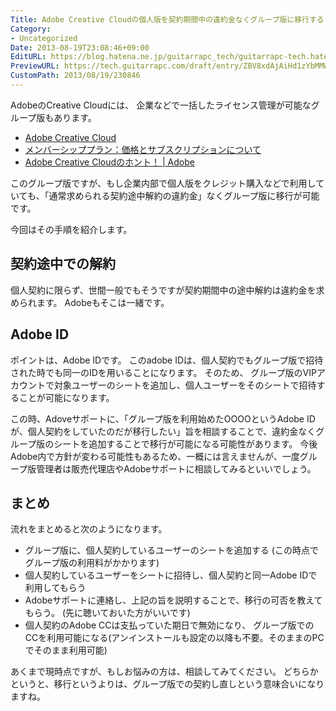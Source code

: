 ```yaml
---
Title: Adobe Creative Cloudの個人版を契約期間中の違約金なくグループ版に移行する
Category:
- Uncategorized
Date: 2013-08-19T23:08:46+09:00
EditURL: https://blog.hatena.ne.jp/guitarrapc_tech/guitarrapc-tech.hatenablog.com/atom/entry/6802418398340960095
PreviewURL: https://tech.guitarrapc.com/draft/entry/ZBV8xdAjAiHd1zYbMMWApl0mp28
CustomPath: 2013/08/19/230846
---
```


<!--
Date: 2013-08-19T23:08:46+09:00
URL: https://tech.guitarrapc.com/entry/2013/08/19/230846
-->

AdobeのCreative Cloudには、 企業などで一括したライセンス管理が可能なグループ版もあります。

* [Adobe Creative Cloud](http://www.adobe.com/jp/products/creativecloud.html)
* [メンバーシッププラン：価格とサブスクリプションについて](http://www.adobe.com/jp/products/creativecloud/buying-guide.html)
* [Adobe Creative Cloudのホント！ | Adobe](http://www.adobe.com/jp/jos/creativecloud/didyouknow.html)

このグループ版ですが、もし企業内部で個人版をクレジット購入などで利用していても、「通常求められる契約途中解約の違約金」なくグループ版に移行が可能です。

今回はその手順を紹介します。


## 契約途中での解約

個人契約に限らず、世間一般でもそうですが契約期間中の途中解約は違約金を求められます。
Adobeもそこは一緒です。

## Adobe ID

ポイントは、Adobe IDです。
このadobe IDは、個人契約でもグループ版で招待された時でも同一のIDを用いることになります。
そのため、 グループ版のVIPアカウントで対象ユーザーのシートを追加し、個人ユーザーをそのシートで招待することが可能になります。

この時、Adoveサポートに、「グループ版を利用始めたOOOOというAdobe IDが、個人契約をしていたのだが移行したい」旨を相談することで、違約金なくグループ版のシートを追加することで移行が可能になる可能性があります。
今後Adobe内で方針が変わる可能性もあるため、一概には言えませんが、一度グループ版管理者は販売代理店やAdobeサポートに相談してみるといいでしょう。

## まとめ

流れをまとめると次のようになります。

- グループ版に、個人契約しているユーザーのシートを追加する (この時点でグループ版の利用料がかかります)
- 個人契約しているユーザーをシートに招待し、個人契約と同一Adobe IDで利用してもらう
- Adobeサポートに連絡し、上記の旨を説明することで、移行の可否を教えてもらう。 (先に聴いておいた方がいいです)
- 個人契約のAdobe CCは支払っていた期日で無効になり、 グループ版でのCCを利用可能になる(アンインストールも設定の以降も不要。そのままのPCでそのまま利用可能)

あくまで現時点ですが、もしお悩みの方は、相談してみてください。
どちらかというと、移行というよりは、グループ版での契約し直しという意味合いになりますね。

